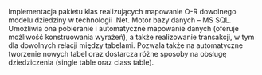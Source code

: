 Implementacja pakietu klas realizujących mapowanie O-R dowolnego modelu dziedziny w technologii .Net. Motor bazy danych – MS SQL. Umożliwia ona pobieranie i automatyczne mapowanie danych (oferuje możliwość konstruowania wyrażeń), a także realizowanie transakcji, w tym dla dowolnych relacji między tabelami. Pozwala także na automatyczne tworzenie nowych tabel oraz dostarcza różne sposoby na obsługę dziedziczenia (single table oraz class table).
